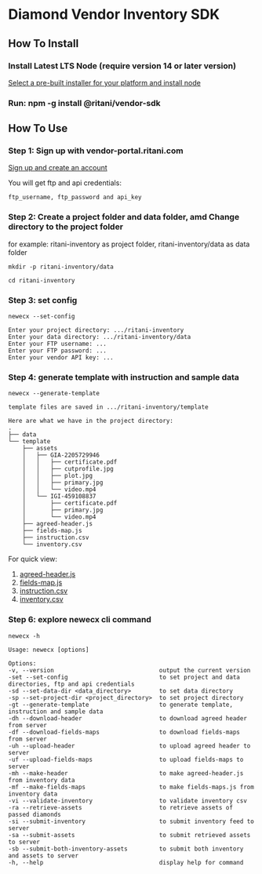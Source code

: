 # Diamond Vendor Inventory SDK

## How To Install

### Install Latest LTS Node (require version 14 or later version)

<a href="https://nodejs.org/en/download/">Select a pre-built installer for your platform and install node</a>

### Run: npm -g install @ritani/vendor-sdk

## How To Use

### Step 1: Sign up with vendor-portal.ritani.com

<a href="https://vendor-portal.ritani.com/vendor/signup">Sign up and create an account</a>

You will get ftp and api credentials:

    ftp_username, ftp_password and api_key


### Step 2: Create a project folder and data folder, amd Change directory to the project folder

for example: ritani-inventory as project folder, ritani-inventory/data as data folder

    mkdir -p ritani-inventory/data

    cd ritani-inventory

### Step 3: set config

    newecx --set-config

    Enter your project directory: .../ritani-inventory
    Enter your data directory: .../ritani-inventory/data
    Enter your FTP username: ...
    Enter your FTP password: ...
    Enter your vendor API key: ...

### Step 4: generate template with instruction and sample data

    newecx --generate-template

    template files are saved in .../ritani-inventory/template

    Here are what we have in the project directory:
    .
    ├── data
    └── template
        ├── assets
        │   ├── GIA-2205729946
        │   │   ├── certificate.pdf
        │   │   ├── cutprofile.jpg
        │   │   ├── plot.jpg
        │   │   ├── primary.jpg
        │   │   └── video.mp4
        │   └── IGI-459108837
        │       ├── certificate.pdf
        │       ├── primary.jpg
        │       └── video.mp4
        ├── agreed-header.js
        ├── fields-map.js
        ├── instruction.csv
        └── inventory.csv

For quick view:

1. <a href="/NEWECX/vendor-sdk/blob/master/doc/agreed-header.js">agreed-header.js</a>
2. <a href="/NEWECX/vendor-sdk/blob/master/doc/fields-map.js">fields-map.js</a>
3. <a href="/NEWECX/vendor-sdk/blob/master/doc/instruction.csv">instruction.csv</a>
4. <a href="/NEWECX/vendor-sdk/blob/master/doc/inventory.csv">inventory.csv</a>

### Step 6: explore newecx cli command

    newecx -h

    Usage: newecx [options]

    Options:
    -v, --version                              output the current version
    -set --set-config                          to set project and data directories, ftp and api credentials
    -sd --set-data-dir <data_directory>        to set data directory
    -sp --set-project-dir <project_directory>  to set project directory
    -gt --generate-template                    to generate template, instruction and sample data
    -dh --download-header                      to download agreed header from server
    -df --download-fields-maps                 to download fields-maps from server
    -uh --upload-header                        to upload agreed header to server
    -uf --upload-fields-maps                   to upload fields-maps to server
    -mh --make-header                          to make agreed-header.js from inventory data
    -mf --make-fields-maps                     to make fields-maps.js from inventory data
    -vi --validate-inventory                   to validate inventory csv
    -ra --retrieve-assets                      to retrieve assets of passed diamonds
    -si --submit-inventory                     to submit inventory feed to server
    -sa --submit-assets                        to submit retrieved assets to server
    -sb --submit-both-inventory-assets         to submit both inventory and assets to server
    -h, --help                                 display help for command